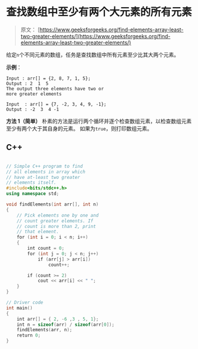 # 查找数组中至少有两个大元素的所有元素

> 原文： [https://www.geeksforgeeks.org/find-elements-array-least-two-greater-elements/](https://www.geeksforgeeks.org/find-elements-array-least-two-greater-elements/)

给定`n`个不同元素的数组，任务是查找数组中所有元素至少比其大两个元素。

**示例**：

```
Input : arr[] = {2, 8, 7, 1, 5};
Output : 2  1  5  
The output three elements have two or
more greater elements

Input  : arr[] = {7, -2, 3, 4, 9, -1};
Output : -2  3  4 -1  

```



**方法 1（简单）**
朴素的方法是运行两个循环并逐个检查数组元素，以检查数组元素至少有两个大于其自身的元素。 如果为`true`，则打印数组元素。

## C++ 

```cpp

// Simple C++ program to find 
// all elements in array which  
// have at-least two greater  
// elements itself. 
#include<bits/stdc++.h> 
using namespace std; 

void findElements(int arr[], int n) 
{ 
    // Pick elements one by one and  
    // count greater elements. If  
    // count is more than 2, print  
    // that element. 
    for (int i = 0; i < n; i++) 
    { 
        int count = 0; 
        for (int j = 0; j < n; j++) 
            if (arr[j] > arr[i]) 
                count++; 

        if (count >= 2) 
            cout << arr[i] << " "; 
    } 
} 

// Driver code 
int main() 
{ 
    int arr[] = { 2, -6 ,3 , 5, 1}; 
    int n = sizeof(arr) / sizeof(arr[0]); 
    findElements(arr, n); 
    return 0; 
} 

```